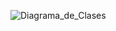 ![Diagrama_de_Clases](Diagrama_de_Clases.png)

<!--

@startuml DiagramaDeClases

interface IAsistencia {

  + obtenerFechaAsistencia(): Date
  + establecerFechaAsistencia(fecha: Date): void
  + obtenerHoraAsistencia(): Time
  + establecerHoraAsistencia(hora: Time): void
  + obtenerNfcAlumnoAsistencia(): String
  + establecerNfcAlumnoAsistencia(nfc: String): void

}
class Asistencia {

  - fecha: Date
  - hora: Time
  - nfcAlumno: String
  + Asistencia(fecha: Date, hora: Time, nfcAlumno: String)

}

IAsistencia <|.. Asistencia

interface IAlumno {

  + obtenerNombreAlumno(): String
  + establecerNombreAlumno(nombre: String): void
  + obtenerNumeroDeCuentaAlumno(): String
  + establecerNumeroDeCuentaAlumno(numero: String): void
  + obtenerNfcAlumno(): String
  + establecerNfcAlumno(nfc: String): void

}

class Alumno {

  - nombre: String
  - numeroDeCuenta: String
  - nfc: String
  + Alumno(nombre: String, numeroDeCuenta: String, nfc: String)

}

IAlumno <|.. Alumno

interface IMateria {

  + obtenerNombreMateria(): String
  + obtenerAlumnosMateria(): IAlumno[]
  + agregarAlumnoMateria(alumno: IAlumno): void
  + eliminarAlumnoMateria(alumno: IAlumno): void
  + obtenerAsistenciasMateria(): IAsistencia[]
  + agregarAsistenciaMateria(asistencia: IAsistencia): void
  + eliminarAsistenciaMateria(asistencia: IAsistencia): void

}

class Materia {

  - nombreDeMateria: String
  - alumnos: IAlumno[]
  - asistencias: IAsistencia[]
  + Materia(alumnos: IAlumno[], asistencias: IAsistencia[])

}

IMateria <|.. Materia

class Reporte {

  - asistencias: IAsistencia[]
  - materia: IMateria
  + Reporte(asistencias: IAsistencia[], materia: IMateria)

}

interface IAlumnoModelo {

  + altaAlumnoModelo(alumno): void
  + bajaAlumnoModelo(alumno): void
  + cambioAlumnoModelo(alumno): IAlumno

}

interface IMateriaModelo {

  + obtenerMateriaModelo(): IMateria
  + establecerMateriaModelo(IMateria): void
  + altaMateriaModelo(materia): void
  + bajaMateriaModelo(materia): void
  + cambioMateriaModelo(materia): IMateria

}

interface IAsistenciaModelo {

  + altaAsistenciaModelo(asistencia): void
  + bajaAsistenciaModelo(asistencia): void
  + cambioAsistenciaModelo(asistencia): IAsistencia
  + generarReporteModelo(materia): Reporte

}

class Modelo {

  - materia: IMateria
  + Modelo(materia: IMateria)

}

IAlumnoModelo <|.. Modelo
IMateriaModelo <|.. Modelo
IAsistenciaModelo <|.. Modelo

interface IVista {

  + actualizarVista(): void

}

class Vista {

  - modelo: Modelo
  - controlador: IControlador
  + Vista(modelo: Modelo, controlador: IControlador)

}

IVista <|.. Vista

interface IAlumnoControlador {

  + manejarAltaAlumnoControlador(): void
  + manejarBajaAlumnoControlador(): void
  + manejarCambioAlumnoControlador(): void

}

interface IMateriaControlador {

  + manejarAltaMateriaControlador(): void
  + manejarBajaMateriaControlador(): void
  + manejarCambioMateriaControlador(): void

}

interface IAsistenciaControlador {

  + manejarAltaAsistenciaControlador(): void
  + manejarBajaAsistenciaControlador(): void
  + manejarCambioAsistenciaControlador(): void
  + manejarGenerarReporteControlador(): void

}

class Controlador {

  - modelo: Modelo
  - vista: IVista
  + Controlador(modelo: Modelo, vista: IVista)

}

IAlumnoControlador <|.. Controlador
IMateriaControlador <|.. Controlador
IAsistenciaControlador <|.. Controlador

class LectorNfc {

  + leerTarjeta(): String

}

interface IAlumnoDao {

  + readAlumno(): Alumno
  + writeAlumno(alumno)

}
interface IMateriaDao {

  + readMateria(): Materia
  + writeMateria(materia)

}

interface IAsistenciaDao {

  + readAsistencia(): Asistencia
  + writeAsistencia(asistencia)

}

class DataStorage {}
IAlumnoDao <|.. DataStorage
IMateriaDao <|.. DataStorage
IAsistenciaDao <|.. DataStorage
Modelo "1" o-- "1" Controlador
IVista "1" o-- "1" Controlador
IVista "1" o-- "1" Modelo
Modelo "1" *-- "1" IMateria
IMateria "1" *-- "*" IAlumno
IMateria "1" *-- "*" IAsistencia
Controlador "1" o-- "1" DataStorage
Controlador "1" o-- "1" LectorNfc
Reporte "1" *-- "1" IMateria
Reporte "1" *-- "*" IAsistencia

@enduml

-->
